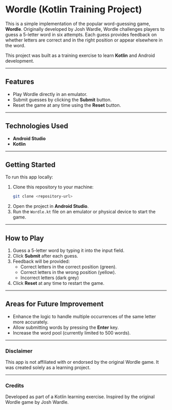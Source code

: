 
# Wordle (Kotlin Training Project)

This is a simple implementation of the popular word-guessing game, **Wordle**. Originally developed by Josh Wardle, Wordle challenges players to guess a 5-letter word in six attempts. Each guess provides feedback on whether letters are correct and in the right position or appear elsewhere in the word.

This project was built as a training exercise to learn **Kotlin** and Android development.

---

## Features

- Play Wordle directly in an emulator.
- Submit guesses by clicking the **Submit** button.
- Reset the game at any time using the **Reset** button.

---

## Technologies Used

- **Android Studio**
- **Kotlin**

---

## Getting Started

To run this app locally:

1. Clone this repository to your machine:
   ```bash
   git clone <repository-url>
   ```
2. Open the project in **Android Studio**.
3. Run the `Wordle.kt` file on an emulator or physical device to start the game.

---

## How to Play

1. Guess a 5-letter word by typing it into the input field.
2. Click **Submit** after each guess.
3. Feedback will be provided:
    - Correct letters in the correct position (green).
    - Correct letters in the wrong position (yellow).
    - Incorrect letters (dark grey)
4. Click **Reset** at any time to restart the game.

---

## Areas for Future Improvement

- Enhance the logic to handle multiple occurrences of the same letter more accurately.
- Allow submitting words by pressing the **Enter** key.
- Increase the word pool (currently limited to 500 words).

---

### Disclaimer

This app is not affiliated with or endorsed by the original Wordle game. It was created solely as a learning project.

---

### Credits

Developed as part of a Kotlin learning exercise. Inspired by the original Wordle game by Josh Wardle.
